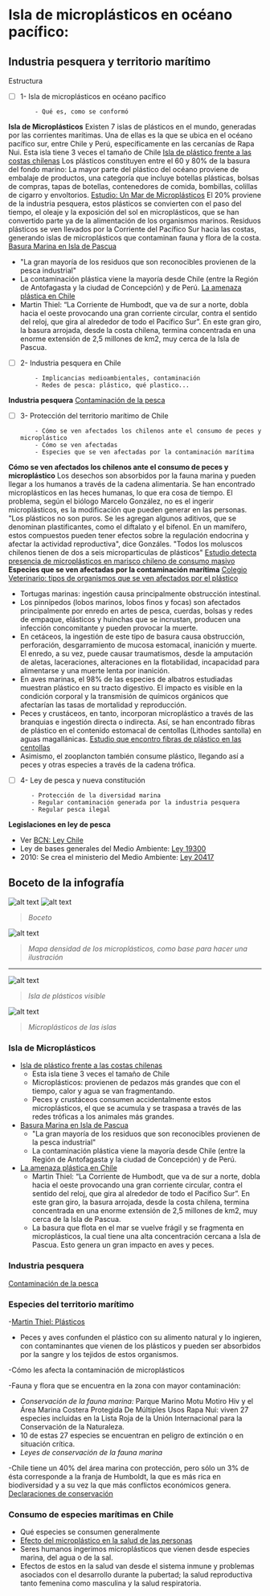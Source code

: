 # Isla de microplásticos en océano pacífico: 
## Industria pesquera y territorio marítimo 

Estructura 

- [ ] 1- Isla de microplásticos en océano pacífico 

          - Qué es, como se conformó
**Isla de Microplásticos**
Existen 7 islas de plásticos en el mundo, generadas por las corrientes marítimas. Una de ellas es la que se ubica en el océano pacífico sur, entre Chile y Perú, específicamente en las cercanías de Rapa Nui. Esta isla tiene 3 veces el tamaño de Chile [Isla de plástico frente a las costas chilenas](http://maryciencia.org/columnas/isla-de-plastico/)
Los plásticos constituyen entre el 60 y 80% de la basura del fondo marino: La mayor parte del plástico del océano proviene de embalaje de productos, una categoría que incluye botellas plásticas, bolsas de compras, tapas de botellas, contenedores de comida, bombillas, colillas de cigarro y envoltorios.  [Estudio: Un Mar de Microplásticos](http://fit.uss.cl/content/uploads/2019/05/Un-Mar-de-Micro-Plasticos.pdf) 
El 20% proviene de la industria pesquera, estos plásticos se convierten con el paso del tiempo, el oleaje y la exposición del sol en microplásticos, que se han convertido parte ya de la alimentación de los organismos marinos.
Residuos plásticos se ven llevados por la Corriente del Pacífico Sur hacia las costas, generando islas de microplásticos que contaminan fauna y flora de la costa.
[Basura Marina en Isla de Pascua](https://es.mongabay.com/2020/02/basura-marina-en-isla-de-pascua-chile/)
  - "La gran mayoría de los residuos que son reconocibles provienen de la pesca industrial"
  - La contaminación plástica viene la mayoría desde Chile (entre la Región de Antofagasta y la ciudad de Concepción) y de Perú.
[La amenaza plástica en Chile](https://es.mongabay.com/2018/08/oceano-en-chile-sobreexplotacion/)
  - Martin Thiel: “La Corriente de Humbodt, que va de sur a norte, dobla hacia el oeste provocando una gran corriente circular, contra el sentido del reloj, que gira al alrededor de todo el Pacífico Sur”. En este gran giro, la basura arrojada, desde la costa chilena, termina concentrada en una enorme extensión de 2,5 millones de km2, muy cerca de la Isla de Pascua.

- [ ] 2- Industria pesquera en Chile

          - Implicancias medioambientales, contaminación
          - Redes de pesca: plástico, qué plastico... 
**Industria pesquera**
[Contaminación de la pesca](https://avanzapesquero.lamula.pe/2018/04/24/como-la-basura-marina-afecta-a-la-pesca-y-al-ecosistema/avanzapesquero/)

- [ ] 3- Protección del territorio marítimo de Chile

          - Cómo se ven afectados los chilenos ante el consumo de peces y microplástico 
          - Cómo se ven afectadas 
          - Especies que se ven afectadas por la contaminación marítima
**Cómo se ven afectados los chilenos ante el consumo de peces y microplástico**
Los desechos son absorbidos por la fauna marina y pueden llegar a los humanos a través de la cadena alimentaria. Se han encontrado microplásticos en las heces humanas, lo que era cosa de tiempo. El problema, según el biólogo Marcelo González, no es el ingerir microplásticos, es la modificación que pueden generar en las personas. "Los plásticos no son puros. Se les agregan algunos aditivos, que se denominan plastificantes, como el diftalato y el bifenol. En un mamífero, estos compuestos pueden tener efectos sobre la regulación endocrina y afectar la actividad reproductiva", dice Gonzáles.
"Todos los moluscos chilenos tienen de dos a seis microparticulas de plásticos" [Estudio detecta presencia de microplásticos en marisco chileno de consumo masivo](https://www.terram.cl/2018/06/estudio-detecta-presencia-de-microplasticos-en-marisco-chileno-de-consumo-masivo/)
**Especies que se ven afectadas por la contaminación marítima**
[Colegio Veterinario: tipos de organismos que se ven afectados por el plástico](https://www.colegioveterinario.cl/noticias/ver.php?id=1230)
- Tortugas marinas: ingestión causa principalmente obstrucción intestinal.
- Los pinnípedos (lobos marinos, lobos finos y focas) son afectados principalmente por enredo en artes de pesca, cuerdas, bolsas y redes de empaque, elásticos y huinchas que se incrustan, producen una infección concomitante y pueden provocar la muerte.
- En cetáceos, la ingestión de este tipo de basura causa obstrucción, perforación, desgarramiento de mucosa estomacal, inanición y muerte. El enredo, a su vez, puede causar traumatismos, desde la amputación de aletas, laceraciones, alteraciones en la flotabilidad, incapacidad para alimentarse y una muerte lenta por inanición.
- En aves marinas, el 98% de las especies de albatros estudiadas muestran plástico en su tracto digestivo. El impacto es visible en la condición corporal y la transmisión de químicos orgánicos que afectarían las tasas de mortalidad y reproducción.
- Peces y crustáceos, en tanto, incorporan microplástico a través de las branquias e ingestión directa o indirecta. Así, se han encontrado fibras de plástico en el contenido estomacal de centollas (Lithodes santolla) en aguas magallánicas. [Estudio que encontro fibras de plástico en las centollas](https://www.terram.cl/2018/06/estudio-detecta-presencia-de-microplasticos-en-marisco-chileno-de-consumo-masivo/)
- Asimismo, el zooplancton también consume plástico, llegando así a peces y otras especies a través de la cadena trófica.

- [ ] 4- Ley de pesca y nueva constitución

         - Protección de la diversidad marina
         - Regular contaminación generada por la industria pesquera
         - Regular pesca ilegal
**Legislaciones en ley de pesca**
- Ver [BCN: Ley Chile](https://www.bcn.cl/leychile/)
- Ley de bases generales del Medio Ambiente: [Ley 19300](https://www.bcn.cl/leychile/navegar?idNorma=30667)
- 2010: Se crea el ministerio del Medio Ambiente: [Ley 20417](https://www.bcn.cl/leychile/navegar?idNorma=1010459)

## Boceto de la infografía
         
![alt text](https://i.imgur.com/LETWqAC.jpg)
![alt text](https://i.imgur.com/nXLsQDs.jpg)
> *Boceto*

![alt text](https://imgs.mongabay.com/wp-content/uploads/sites/25/2018/08/11013950/fmars-05-00238-g002-768x512.jpg)
> *Mapa densidad de los microplásticos, como base para hacer una ilustración*
-------------------------

![alt text](https://www.delfuegonoticias.com.ar/public/images/noticias/22677-la-isla-de-basura-ya-es-mas-grande-que-toda-la-patagonia.jpg)
> *Isla de plásticos visible*

![alt text](https://arc-anglerfish-arc2-prod-copesa.s3.amazonaws.com/public/EJBJOTJ6WNFJ3BSUQS52L2JPAE.jpg)
> *Microplásticos de las islas*

### **Isla de Microplásticos**
- [Isla de plástico frente a las costas chilenas](http://maryciencia.org/columnas/isla-de-plastico/)
  - Esta isla tiene 3 veces el tamaño de Chile
  - Microplásticos: provienen de pedazos más grandes que con el tiempo, calor y agua se van fragmentando.
  - Peces y crustáceos consumen accidentalmente estos microplásticos, el que se acumula y se traspasa a través de las redes tróficas a los animales más grandes.
- [Basura Marina en Isla de Pascua](https://es.mongabay.com/2020/02/basura-marina-en-isla-de-pascua-chile/)
  - "La gran mayoría de los residuos que son reconocibles provienen de la pesca industrial"
  - La contaminación plástica viene la mayoría desde Chile (entre la Región de Antofagasta y la ciudad de Concepción) y de Perú.
- [La amenaza plástica en Chile](https://es.mongabay.com/2018/08/oceano-en-chile-sobreexplotacion/)
  - Martin Thiel: “La Corriente de Humbodt, que va de sur a norte, dobla hacia el oeste provocando una gran corriente circular, contra el sentido del reloj, que gira al alrededor de todo el Pacífico Sur”. En este gran giro, la basura arrojada, desde la costa chilena, termina concentrada en una enorme extensión de 2,5 millones de km2, muy cerca de la Isla de Pascua.
  - La basura que flota en el mar se vuelve frágil y se fragmenta en microplásticos, la cual tiene una alta concentración cercana a Isla de Pascua. Esto genera un gran impacto en aves y peces.  
  

### **Industria pesquera**
[Contaminación de la pesca](https://avanzapesquero.lamula.pe/2018/04/24/como-la-basura-marina-afecta-a-la-pesca-y-al-ecosistema/avanzapesquero/)

### **Especies del territorio marítimo** 
-[Martin Thiel: Plásticos](https://es.mongabay.com/2018/06/martin-thiel-plasticos/) 
  - Peces y aves confunden el plástico con su alimento natural y lo ingieren, con contaminantes que vienen de los plásticos y pueden ser absorbidos por la sangre y los tejidos de estos organismos. 
  
-Cómo les afecta la contaminación de microplásticos 

-Fauna y flora que se encuentra en la zona con mayor contaminación: 
  - *Conservación de la fauna marina:* Parque Marino Motu Motiro Hiv y el Área Marina Costera Protegida De Múltiples Usos Rapa Nui: viven 27 especies incluidas en la Lista Roja de la Unión Internacional para la Conservación de la Naturaleza.
  - 10 de estas 27 especies se encuentran en peligro de extinción o en situación crítica.
  - *Leyes de conservación de la fauna marina*
  
-Chile tiene un 40% del área marina con protección, pero sólo un 3% de ésta corresponde a la franja de Humboldt, la que es más rica en biodiversidad y a su vez la que más  conflictos económicos genera. [Declaraciones de conservación](https://es.mongabay.com/2018/08/oceano-en-chile-sobreexplotacion/)

### **Consumo de especies marítimas en Chile** 
- Qué especies se consumen generalmente 
- [Efecto del microplástico en la salud de las personas](http://fit.uss.cl/content/uploads/2019/05/Un-Mar-de-Micro-Plasticos.pdf)
 - Seres humanos ingerimos microplásticos que vienen desde especies marina, del agua o de la sal.
 - Efectos de estos en la salud van desde el sistema inmune y problemas asociados con el desarrollo durante la pubertad; la salud reproductiva tanto femenina como masculina y la salud respiratoria. 



